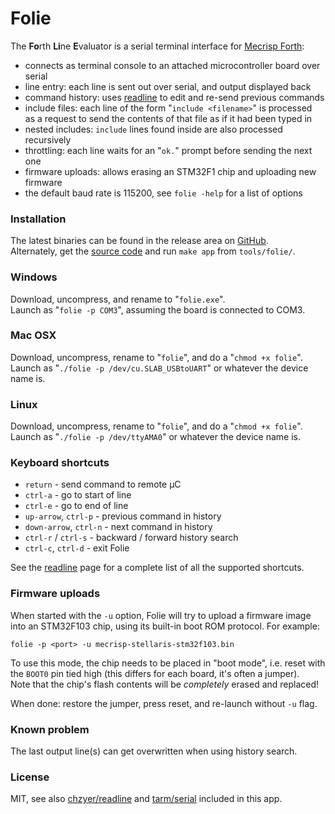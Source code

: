 # Folie

The **Fo**rth **Li**ne **E**valuator is a serial terminal interface for [Mecrisp Forth][MF]:

* connects as terminal console to an attached microcontroller board over serial
* line entry: each line is sent out over serial, and output displayed back
* command history: uses [readline][RL] to edit and re-send previous commands
* include files: each line of the form "`include <filename>`" is processed  
  as a request to send the contents of that file as if it had been typed in
* nested includes: `include` lines found inside are also processed recursively
* throttling: each line waits for an "`ok.`" prompt before sending the next one
* firmware uploads: allows erasing an STM32F1 chip and uploading new firmware
* the default baud rate is 115200, see `folie -help` for a list of options

### Installation

The latest binaries can be found in the release area on [GitHub][GH].  
Alternately, get the [source code][SC] and run `make app` from `tools/folie/`.

### Windows

Download, uncompress, and rename to "`folie.exe`".  
Launch as "`folie -p COM3`", assuming the board is connected to COM3.  

### Mac OSX

Download, uncompress, rename to "`folie`", and do a "`chmod +x folie`".  
Launch as "`./folie -p /dev/cu.SLAB_USBtoUART`" or whatever the device name is.

### Linux

Download, uncompress, rename to "`folie`", and do a "`chmod +x folie`".  
Launch as "`./folie -p /dev/ttyAMA0`" or whatever the device name is.

### Keyboard shortcuts

* `return` - send command to remote µC
* `ctrl-a` - go to start of line
* `ctrl-e` - go to end of line
* `up-arrow`, `ctrl-p` - previous command in history
* `down-arrow`, `ctrl-n` - next command in history
* `ctrl-r` / `ctrl-s` - backward / forward history search
* `ctrl-c`, `ctrl-d` - exit Folie

See the [readline]() page for a complete list of all the supported shortcuts.

### Firmware uploads

When started with the `-u` option, Folie will try to upload a firmware image  
into an STM32F103 chip, using its built-in boot ROM protocol. For example:

    folie -p <port> -u mecrisp-stellaris-stm32f103.bin

To use this mode, the chip needs to be placed in "boot mode", i.e. reset with  
the `BOOT0` pin tied high (this differs for each board, it's often a jumper).  
Note that the chip's flash contents will be _completely_ erased and replaced!

When done: restore the jumper, press reset, and re-launch without `-u` flag.

### Known problem

The last output line(s) can get overwritten when using history search.

### License

MIT, see also [chzyer/readline][LR] and [tarm/serial][LS] included in this app.

  [MF]: http://mecrisp.sourceforge.net
  [RL]: http://gopkg.in/readline.v1
  [GH]: https://github.com/jeelabs/embello/releases
  [SC]: https://github.com/jeelabs/embello
  [LR]: https://github.com/chzyer/readline/blob/v1.2/LICENSE
  [LS]: https://github.com/tarm/serial/blob/master/LICENSE
